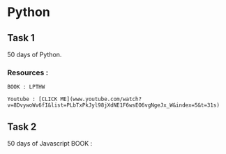 # Python
## Task 1 
  50 days of Python.

### Resources :
    
    BOOK : LPTHW
    
    Youtube : [CLICK ME](www.youtube.com/watch?v=8DvywoWv6fI&list=PLbTxPkJyl98jXdNE1F6wsEO6vgNgeJx_W&index=5&t=31s)
    
## Task 2
  50 days of Javascript
    BOOK : 
    
